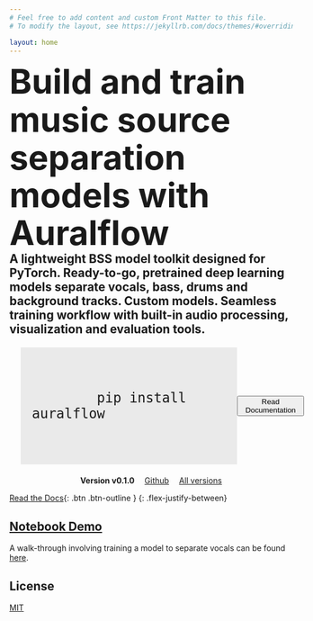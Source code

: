 ```yaml
---
# Feel free to add content and custom Front Matter to this file.
# To modify the layout, see https://jekyllrb.com/docs/themes/#overriding-theme-defaults

layout: home
---
```


<span style="font-size: 60px; line-height: 4.2rem; font-weight: bold">
    Build and train music source separation models with Auralflow
</span>

<h2 style="margin: 0px">
A lightweight BSS model toolkit designed for PyTorch. Ready-to-go,
pretrained deep learning models separate vocals, bass, drums and background tracks.
Custom models. Seamless training workflow with built-in audio processing,
visualization and evaluation tools. </h2>

<div style="display: flex; flex-direction: row; justify-content: center; width: 100%; align-items: center; padding: 20px">
    <code style="font-size: 24px; font-weight: 200; background-color: #eaeaea; padding: 20px;">
<!--         <text style="color: grey">$</text> -->
        pip install auralflow
        <i class="bi bi-clipboard"></i>
    </code>
    <button type="button" class="btn btn-primary">Read Documentation</button>
</div>


<div style="display: flex; flex-direction: row; justify-content: center; width: 100%; align-items: center">
    <div style="display: flex; flex-direction: row; justify-content: space-between; width: 50%; align-items: center">
        <div style="font-weight: bold">Version v0.1.0</div>
        <div>
            <i class="fa-brands fa-github"></i>
            <a style="color: #1c1c1c; text-decoration: underline" href="https://github.com/kianzohoury/auralflow">Github</a>
        </div>
        <div>
            <a style="color: #1c1c1c; text-decoration: underline" href="https://pypi.org/project/auralflow">All versions</a>
        </div>
    </div>
</div>



[Read the Docs](documentation.html){: .btn .btn-outline }
{: .flex-justify-between}


## [Notebook Demo](https://colab.research.google.com/drive/16IezJ1YXPUPJR5U7XkxfThviT9-JgG4X?usp=sharing) <a name="demo"></a>
A walk-through involving training a model to separate vocals can be found [here](https://colab.research.google.com/drive/16IezJ1YXPUPJR5U7XkxfThviT9-JgG4X?usp=sharing).


## License <a name="license"></a>
[MIT](LICENSE)


